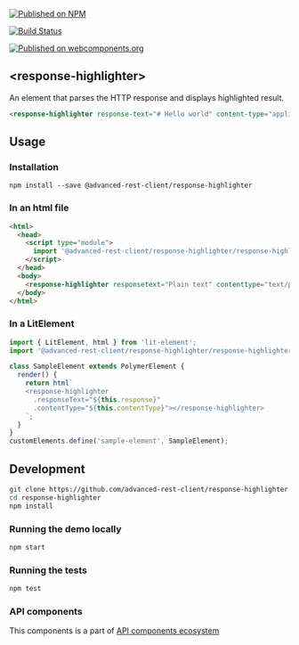 [![Published on NPM](https://img.shields.io/npm/v/@advanced-rest-client/response-highlighter.svg)](https://www.npmjs.com/package/@advanced-rest-client/response-highlighter)

[![Build Status](https://travis-ci.org/advanced-rest-client/response-highlighter.svg?branch=stage)](https://travis-ci.org/advanced-rest-client/response-highlighter)

[![Published on webcomponents.org](https://img.shields.io/badge/webcomponents.org-published-blue.svg)](https://www.webcomponents.org/element/advanced-rest-client/response-highlighter)

## &lt;response-highlighter&gt;

An element that parses the HTTP response and displays highlighted result.


```html
<response-highlighter response-text="# Hello world" content-type="application/markdown"></response-highlighter>
```

## Usage

### Installation
```
npm install --save @advanced-rest-client/response-highlighter
```

### In an html file

```html
<html>
  <head>
    <script type="module">
      import '@advanced-rest-client/response-highlighter/response-highlighter.js';
    </script>
  </head>
  <body>
    <response-highlighter responsetext="Plain text" contenttype="text/plain"></response-highlighter>
  </body>
</html>
```

### In a LitElement

```js
import { LitElement, html } from 'lit-element';
import '@advanced-rest-client/response-highlighter/response-highlighter.js';

class SampleElement extends PolymerElement {
  render() {
    return html`
    <response-highlighter
      .responseText="${this.response}"
      .contentType="${this.contentType}"></response-highlighter>
    `;
  }
}
customElements.define('sample-element', SampleElement);
```

## Development

```sh
git clone https://github.com/advanced-rest-client/response-highlighter
cd response-highlighter
npm install
```

### Running the demo locally

```sh
npm start
```

### Running the tests
```sh
npm test
```

### API components

This components is a part of [API components ecosystem](https://elements.advancedrestclient.com/)
